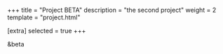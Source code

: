 +++
title = "Project BETA"
description = "the second project"
weight = 2
template = "project.html"

[extra]
selected = true
+++

&beta
